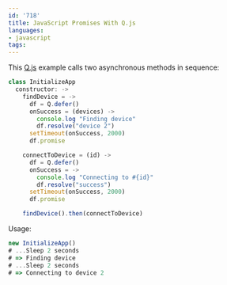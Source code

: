```yaml
---
id: '718'
title: JavaScript Promises With Q.js
languages:
- javascript
tags:
---
```

This [Q.js](https://github.com/kriskowal/q) example calls two asynchronous methods in sequence:


```javascript
class InitializeApp
  constructor: ->
    findDevice = ->
      df = Q.defer()
      onSuccess = (devices) ->
        console.log "Finding device"
        df.resolve("device 2")
      setTimeout(onSuccess, 2000)
      df.promise

    connectToDevice = (id) ->
      df = Q.defer()
      onSuccess = ->
        console.log "Connecting to #{id}"
        df.resolve("success")
      setTimeout(onSuccess, 2000)
      df.promise

    findDevice().then(connectToDevice)
```
    

Usage:


```javascript
new InitializeApp()
# ...Sleep 2 seconds
# => Finding device
# ...Sleep 2 seconds
# => Connecting to device 2
```
    

